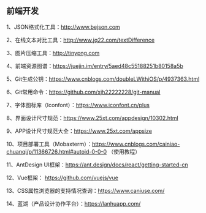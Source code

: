 ## 前端开发

1、JSON格式化工具：http://www.bejson.com

2、在线文本对比工具：http://www.jq22.com/textDifference

3、图片压缩工具：http://tinypng.com

4、前端资源图谱：https://juejin.im/entry/5aed48c55188251b80158a5b

5、Git生成公钥：https://www.cnblogs.com/doubleLWithiOS/p/4937363.html

6、Git常用命令：https://github.com/xjh22222228/git-manual

7、字体图标库（Iconfont）：https://www.iconfont.cn/plus

8、界面设计尺寸规范：https://www.25xt.com/appdesign/10302.html

9、APP设计尺寸规范大全：https://www.25xt.com/appsize

10、项目部署工具（Mobaxterm）：https://www.cnblogs.com/cainiao-chuanqi/p/11366726.html#autoid-0-0-0 （使用教程）

11、AntDesign UI框架：https://ant.design/docs/react/getting-started-cn

12、Vue框架： https://github.com/vuejs/vue

13、CSS属性浏览器的支持情况查询：https://www.caniuse.com/

14、蓝湖（产品设计协作平台）：https://lanhuapp.com/
